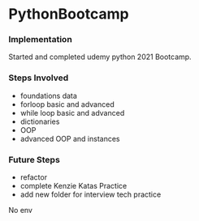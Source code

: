 # PythonBootcamp

### Implementation
Started and completed udemy python 2021 Bootcamp. 

### Steps Involved 
- foundations data
- forloop basic and advanced
- while loop basic and advanced
- dictionaries
- OOP
- advanced OOP and instances

### Future Steps 
- refactor 
- complete Kenzie Katas Practice 
- add new folder for interview tech practice 

No env 
